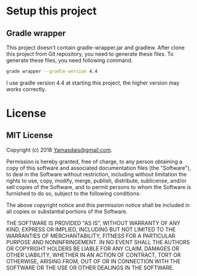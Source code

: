 # Setup this project
## Gradle wrapper
This project doesn't contain gradle-wrapper.jar and gradlew.
After clone this project from Git repository, you need to generate these files.
To generate these files, you need following command.

```sh
grade wrapper --gradle-version 4.4
```

I use gradle version 4.4 at starting this project, the higher version may works correctly.

# License
## MIT License

Copyright (c) 2018 Yamasdais@gmail.com.

Permission is hereby granted, free of charge, to any person obtaining a copy
of this software and associated documentation files (the "Software"), to deal
in the Software without restriction, including without limitation the rights
to use, copy, modify, merge, publish, distribute, sublicense, and/or sell
copies of the Software, and to permit persons to whom the Software is
furnished to do so, subject to the following conditions:

The above copyright notice and this permission notice shall be included in all
copies or substantial portions of the Software.

THE SOFTWARE IS PROVIDED "AS IS", WITHOUT WARRANTY OF ANY KIND, EXPRESS OR
IMPLIED, INCLUDING BUT NOT LIMITED TO THE WARRANTIES OF MERCHANTABILITY,
FITNESS FOR A PARTICULAR PURPOSE AND NONINFRINGEMENT. IN NO EVENT SHALL THE
AUTHORS OR COPYRIGHT HOLDERS BE LIABLE FOR ANY CLAIM, DAMAGES OR OTHER
LIABILITY, WHETHER IN AN ACTION OF CONTRACT, TORT OR OTHERWISE, ARISING FROM,
OUT OF OR IN CONNECTION WITH THE SOFTWARE OR THE USE OR OTHER DEALINGS IN THE
SOFTWARE.
